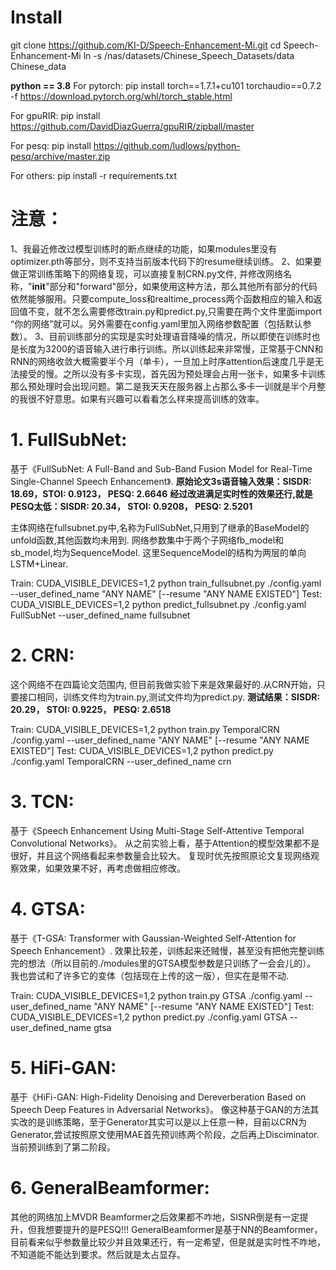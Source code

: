 # Install
git clone https://github.com/KI-D/Speech-Enhancement-Mi.git
cd Speech-Enhancement-Mi
ln -s /nas/datasets/Chinese_Speech_Datasets/data Chinese_data

**python == 3.8**
For pytorch:
pip install torch==1.7.1+cu101 torchaudio==0.7.2 -f https://download.pytorch.org/whl/torch_stable.html

For gpuRIR:
pip install https://github.com/DavidDiazGuerra/gpuRIR/zipball/master

For pesq:
pip install https://github.com/ludlows/python-pesq/archive/master.zip

For others:
pip install -r requirements.txt

# 注意：
1、我最近修改过模型训练时的断点继续的功能，如果modules里没有optimizer.pth等部分，则不支持当前版本代码下的resume继续训练。
2、如果要做正常训练策略下的网络复现，可以直接复制CRN.py文件, 并修改网络名称，"__init__"部分和"forward"部分，如果使用这种方法，那么其他所有部分的代码依然能够服用。只要compute_loss和realtime_process两个函数相应的输入和返回值不变，就不怎么需要修改train.py和predict.py,只需要在两个文件里面import “你的网络”就可以。另外需要在config.yaml里加入网络参数配置（包括默认参数）。
3、目前训练部分的实现是实时处理语音降噪的情况，所以即使在训练时也是长度为3200的语音输入进行串行训练。所以训练起来非常慢，正常基于CNN和RNN的网络收敛大概需要半个月（单卡），一旦加上时序attention后速度几乎是无法接受的慢。之所以没有多卡实现，首先因为预处理会占用一张卡，如果多卡训练那么预处理时会出现问题。第二是我天天在服务器上占那么多卡一训就是半个月整的我很不好意思。如果有兴趣可以看看怎么样来提高训练的效率。


# 1. FullSubNet:
基于《FullSubNet: A Full-Band and Sub-Band Fusion Model for Real-Time Single-Channel Speech Enhancement》.
**原始论文3s语音输入效果：SISDR: 18.69，STOI:	0.9123， PESQ:	2.6646**
**经过改进满足实时性的效果还行,就是PESQ太低：SISDR: 20.34，	STOI: 0.9208， PESQ: 2.5201**

主体网络在fullsubnet.py中,名称为FullSubNet,只用到了继承的BaseModel的unfold函数,其他函数均未用到.
网络参数集中于两个子网络fb_model和sb_model,均为SequenceModel.
这里SequenceModel的结构为两层的单向LSTM+Linear.

Train:  CUDA_VISIBLE_DEVICES=1,2 python train_fullsubnet.py ./config.yaml --user_defined_name "ANY NAME" [--resume "ANY NAME EXISTED"]
Test:   CUDA_VISIBLE_DEVICES=1,2 python predict_fullsubnet.py ./config.yaml FullSubNet --user_defined_name fullsubnet

# 2. CRN:
这个网络不在四篇论文范围内, 但目前我做实验下来是效果最好的.从CRN开始，只要接口相同，训练文件均为train.py,测试文件均为predict.py.
**测试结果：SISDR: 20.29，	STOI: 0.9225， PESQ: 2.6518**

Train:  CUDA_VISIBLE_DEVICES=1,2 python train.py TemporalCRN ./config.yaml --user_defined_name "ANY NAME" [--resume "ANY NAME EXISTED"]
Test:   CUDA_VISIBLE_DEVICES=1,2 python predict.py ./config.yaml TemporalCRN --user_defined_name crn

# 3. TCN:
基于《Speech Enhancement Using Multi-Stage Self-Attentive Temporal Convolutional Networks》。
从之前实验上看，基于Attention的模型效果都不是很好，并且这个网络看起来参数量会比较大。
复现时优先按照原论文复现网络观察效果，如果效果不好，再考虑做相应修改。

# 4. GTSA:
基于《T-GSA: Transformer with Gaussian-Weighted Self-Attention for Speech Enhancement》.
效果比较差，训练起来还贼慢，甚至没有把他完整训练完的想法（所以目前的./modules里的GTSA模型参数是只训练了一会会儿的）。
我也尝试和了许多它的变体（包括现在上传的这一版），但实在是带不动.

Train:  CUDA_VISIBLE_DEVICES=1,2 python train.py GTSA ./config.yaml --user_defined_name "ANY NAME" [--resume "ANY NAME EXISTED"]
Test:   CUDA_VISIBLE_DEVICES=1,2 python predict.py ./config.yaml GTSA --user_defined_name gtsa

# 5. HiFi-GAN:
基于《HiFi-GAN: High-Fidelity Denoising and Dereverberation Based on Speech Deep Features in Adversarial Networks》。
像这种基于GAN的方法其实改的是训练策略，至于Generator其实可以是以上任意一种，目前以CRN为Generator,尝试按照原文使用MAE首先预训练两个阶段，之后再上Disciminator.
当前预训练到了第二阶段。

# 6. GeneralBeamformer:
其他的网络加上MVDR Beamformer之后效果都不咋地，SISNR倒是有一定提升，但我想要提升的是PESQ!!!
GeneralBeamformer是基于NN的Beamformer，目前看来似乎参数量比较少并且效果还行，有一定希望，但是就是实时性不咋地，不知道能不能达到要求。然后就是太占显存。